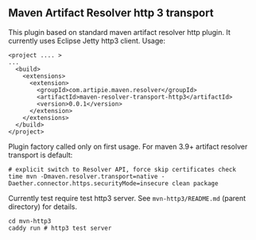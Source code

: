 ## Maven Artifact Resolver http 3 transport

This plugin based on standard maven artifact resolver http plugin. It currently uses Eclipse Jetty http3 client.
Usage:
```
<project .... >
...
  <build>
    <extensions>
      <extension>
        <groupId>com.artipie.maven.resolver</groupId>
        <artifactId>maven-resolver-transport-http3</artifactId>
        <version>0.0.1</version>
      </extension>
    </extensions>
  </build>
</project>
```

Plugin factory called only on first usage. For maven 3.9+ artifact resolver transport is default:

```
# explicit switch to Resolver API, force skip certificates check
time mvn -Dmaven.resolver.transport=native -Daether.connector.https.securityMode=insecure clean package
```

Currently test require test http3 server. See `mvn-http3/README.md` (parent directory) for details.
```shell
cd mvn-http3
caddy run # http3 test server
```
